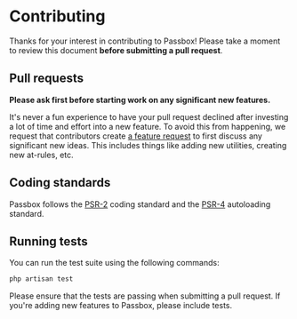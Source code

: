 # Contributing

Thanks for your interest in contributing to Passbox! Please take a moment to review this document **before submitting a pull request**.

## Pull requests

**Please ask first before starting work on any significant new features.**

It's never a fun experience to have your pull request declined after investing a lot of time and effort into a new feature. To avoid this from happening, we request that contributors create [a feature request](https://github.com/Passbox-Official/passboxapis/discussions/new?category=ideas) to first discuss any significant new ideas. This includes things like adding new utilities, creating new at-rules, etc.

## Coding standards

Passbox follows the [PSR-2](https://github.com/php-fig/fig-standards/blob/master/accepted/PSR-2-coding-style-guide.md) coding standard and the [PSR-4](https://github.com/php-fig/fig-standards/blob/master/accepted/PSR-4-autoloader.md) autoloading standard.

## Running tests

You can run the test suite using the following commands:

```sh
php artisan test
```

Please ensure that the tests are passing when submitting a pull request. If you're adding new features to Passbox, please include tests.
